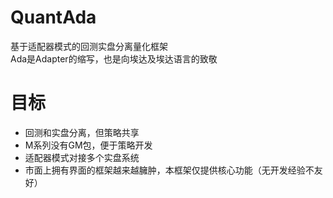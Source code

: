 # QuantAda

基于适配器模式的回测实盘分离量化框架  
Ada是Adapter的缩写，也是向埃达及埃达语言的致敬

# 目标

- 回测和实盘分离，但策略共享
- M系列没有GM包，便于策略开发
- 适配器模式对接多个实盘系统
- 市面上拥有界面的框架越来越臃肿，本框架仅提供核心功能（无开发经验不友好）


